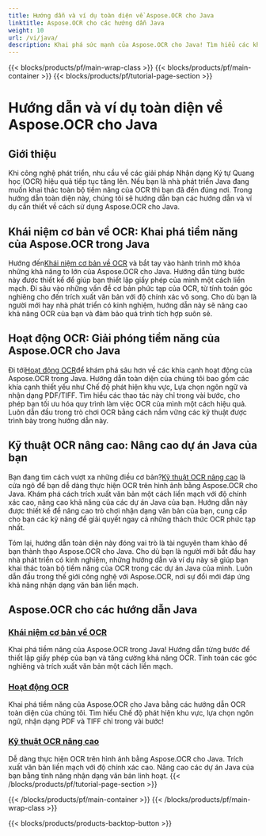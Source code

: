 ```yaml
---
title: Hướng dẫn và ví dụ toàn diện về Aspose.OCR cho Java
linktitle: Aspose.OCR cho các hướng dẫn Java
weight: 10
url: /vi/java/
description: Khai phá sức mạnh của Aspose.OCR cho Java! Tìm hiểu các khái niệm cơ bản, hoạt động và kỹ thuật nâng cao của OCR. Thiết lập giấy phép của bạn, phát hiện các khu vực và nâng cao khả năng nhận dạng văn bản một cách dễ dàng.
---
```


{{< blocks/products/pf/main-wrap-class >}}
{{< blocks/products/pf/main-container >}}
{{< blocks/products/pf/tutorial-page-section >}}

# Hướng dẫn và ví dụ toàn diện về Aspose.OCR cho Java


## Giới thiệu

Khi công nghệ phát triển, nhu cầu về các giải pháp Nhận dạng Ký tự Quang học (OCR) hiệu quả tiếp tục tăng lên. Nếu bạn là nhà phát triển Java đang muốn khai thác toàn bộ tiềm năng của OCR thì bạn đã đến đúng nơi. Trong hướng dẫn toàn diện này, chúng tôi sẽ hướng dẫn bạn các hướng dẫn và ví dụ cần thiết về cách sử dụng Aspose.OCR cho Java.

## Khái niệm cơ bản về OCR: Khai phá tiềm năng của Aspose.OCR trong Java

 Hướng đến[Khái niệm cơ bản về OCR](./ocr-basics/) và bắt tay vào hành trình mở khóa những khả năng to lớn của Aspose.OCR cho Java. Hướng dẫn từng bước này được thiết kế để giúp bạn thiết lập giấy phép của mình một cách liền mạch. Đi sâu vào những vấn đề cơ bản phức tạp của OCR, từ tính toán góc nghiêng cho đến trích xuất văn bản với độ chính xác vô song. Cho dù bạn là người mới hay nhà phát triển có kinh nghiệm, hướng dẫn này sẽ nâng cao khả năng OCR của bạn và đảm bảo quá trình tích hợp suôn sẻ.

## Hoạt động OCR: Giải phóng tiềm năng của Aspose.OCR cho Java

 Đi tới[Hoạt động OCR](./ocr-operations/)để khám phá sâu hơn về các khía cạnh hoạt động của Aspose.OCR trong Java. Hướng dẫn toàn diện của chúng tôi bao gồm các khía cạnh thiết yếu như Chế độ phát hiện khu vực, Lựa chọn ngôn ngữ và nhận dạng PDF/TIFF. Tìm hiểu các thao tác này chỉ trong vài bước, cho phép bạn tối ưu hóa quy trình làm việc OCR của mình một cách hiệu quả. Luôn dẫn đầu trong trò chơi OCR bằng cách nắm vững các kỹ thuật được trình bày trong hướng dẫn này.

## Kỹ thuật OCR nâng cao: Nâng cao dự án Java của bạn

 Bạn đang tìm cách vượt xa những điều cơ bản?[Kỹ thuật OCR nâng cao](./advanced-ocr-techniques/) là cửa ngõ để bạn dễ dàng thực hiện OCR trên hình ảnh bằng Aspose.OCR cho Java. Khám phá cách trích xuất văn bản một cách liền mạch với độ chính xác cao, nâng cao khả năng của các dự án Java của bạn. Hướng dẫn này được thiết kế để nâng cao trò chơi nhận dạng văn bản của bạn, cung cấp cho bạn các kỹ năng để giải quyết ngay cả những thách thức OCR phức tạp nhất.

Tóm lại, hướng dẫn toàn diện này đóng vai trò là tài nguyên tham khảo để bạn thành thạo Aspose.OCR cho Java. Cho dù bạn là người mới bắt đầu hay nhà phát triển có kinh nghiệm, những hướng dẫn và ví dụ này sẽ giúp bạn khai thác toàn bộ tiềm năng của OCR trong các dự án Java của mình. Luôn dẫn đầu trong thế giới công nghệ với Aspose.OCR, nơi sự đổi mới đáp ứng khả năng nhận dạng văn bản liền mạch.
## Aspose.OCR cho các hướng dẫn Java
### [Khái niệm cơ bản về OCR](./ocr-basics/)
Khai phá tiềm năng của Aspose.OCR trong Java! Hướng dẫn từng bước để thiết lập giấy phép của bạn và tăng cường khả năng OCR. Tính toán các góc nghiêng và trích xuất văn bản một cách liền mạch.
### [Hoạt động OCR](./ocr-operations/)
Khai phá tiềm năng của Aspose.OCR cho Java bằng các hướng dẫn OCR toàn diện của chúng tôi. Tìm hiểu Chế độ phát hiện khu vực, lựa chọn ngôn ngữ, nhận dạng PDF và TIFF chỉ trong vài bước!
### [Kỹ thuật OCR nâng cao](./advanced-ocr-techniques/)
Dễ dàng thực hiện OCR trên hình ảnh bằng Aspose.OCR cho Java. Trích xuất văn bản liền mạch với độ chính xác cao. Nâng cao các dự án Java của bạn bằng tính năng nhận dạng văn bản linh hoạt.
{{< /blocks/products/pf/tutorial-page-section >}}

{{< /blocks/products/pf/main-container >}}
{{< /blocks/products/pf/main-wrap-class >}}

{{< blocks/products/products-backtop-button >}}
